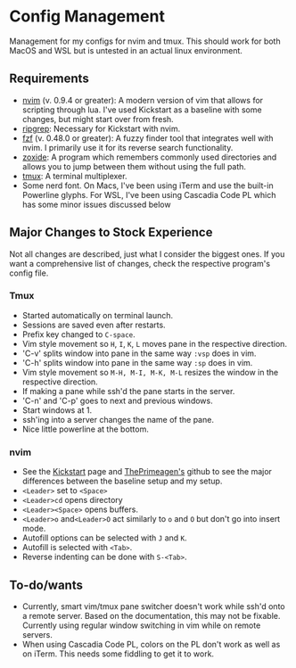 # Config Management
Management for my configs for nvim and tmux. This should work for both MacOS and WSL but is untested in an actual linux environment.

## Requirements
- [nvim](https://github.com/neovim/neovim/blob/master/INSTALL.md) (v. 0.9.4 or greater): A modern version of vim that allows for
scripting through lua. I've used Kickstart as a baseline with some changes, but might start over from fresh.
- [ripgrep](https://github.com/BurntSushi/ripgrep): Necessary for Kickstart with nvim.
- [fzf](https://github.com/junegunn/fzf) (v. 0.48.0 or greater): A fuzzy finder tool that integrates well with nvim. I primarily
use it for its reverse search functionality.
- [zoxide](https://github.com/ajeetdsouza/zoxide): A program which remembers commonly used directories and
allows you to jump between them without using the full path.
- [tmux](https://github.com/tmux/tmux/wiki): A terminal multiplexer.
- Some nerd font. On Macs, I've been using iTerm and use the built-in Powerline glyphs. For WSL, I've been using Cascadia Code PL which has some minor issues discussed below

## Major Changes to Stock Experience
Not all changes are described, just what I consider the biggest ones. If you want a comprehensive list of
changes, check the respective program's config file.

### Tmux
- Started automatically on terminal launch.
- Sessions are saved even after restarts.
- Prefix key changed to `C-space`.
- Vim style movement so `H`, `I`, `K`, `L` moves pane in the respective direction.
- 'C-v' splits window into pane in the same way `:vsp` does in vim.
- 'C-h' splits window into pane in the same way `:sp` does in vim.
- Vim style movement so `M-H, M-I, M-K, M-L` resizes the window in the respective direction.
- If making a pane while ssh'd the pane starts in the server.
- 'C-n' and 'C-p' goes to next and previous windows.
- Start windows at 1.
- ssh'ing into a server changes the name of the pane.
- Nice little powerline at the bottom.

### nvim
- See the [Kickstart](https://github.com/nvim-lua/kickstart.nvim) page and [ThePrimeagen's](https://github.com/ThePrimeagen)
github to see the major differences between the baseline setup and my setup.
- `<Leader>` set to `<Space>`
- `<Leader>cd` opens directory
- `<Leader><Space>` opens buffers.
- `<Leader>o` and`<Leader>O` act similarly to `o` and `O` but don't go into insert mode.
- Autofill options can be selected with `J` and `K`.
- Autofill is selected with `<Tab>`.
- Reverse indenting can be done with `S-<Tab>`.


## To-do/wants
- Currently, smart vim/tmux pane switcher doesn't work while ssh'd onto a remote server. Based on the documentation, this may not be fixable. Currently using regular 
window switching in vim while on remote servers. 
- When using Cascadia Code PL, colors on the PL don't work as well as on iTerm. This needs some fiddling to get it to work.
